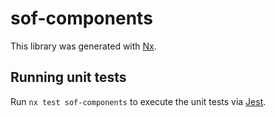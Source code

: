 # sof-components

This library was generated with [Nx](https://nx.dev).

## Running unit tests

Run `nx test sof-components` to execute the unit tests via [Jest](https://jestjs.io).
